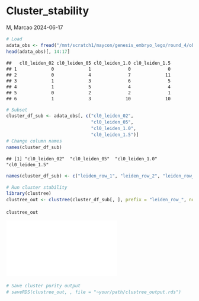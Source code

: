 Cluster_stability
================
M, Marcao
2024-06-17

``` r
# Load
adata_obs <- fread("/mnt/scratch1/maycon/genesis_embryo_lego/round_4/objects/cluster0_subclustering_multiple_res.csv", header = TRUE) %>% as.data.frame()
head(adata_obs)[, 14:17]
```

    ##   cl0_leiden_02 cl0_leiden_05 cl0_leiden_1.0 cl0_leiden_1.5
    ## 1             0             1              0              0
    ## 2             0             4              7             11
    ## 3             1             3              6              5
    ## 4             1             5              4              4
    ## 5             0             2              2              1
    ## 6             1             3             10             10

``` r
# Subset
cluster_df_sub <- adata_obs[, c("cl0_leiden_02",
                                "cl0_leiden_05",
                                "cl0_leiden_1.0",
                                "cl0_leiden_1.5")]
# Change column names
names(cluster_df_sub)
```

    ## [1] "cl0_leiden_02"  "cl0_leiden_05"  "cl0_leiden_1.0" "cl0_leiden_1.5"

``` r
names(cluster_df_sub) <- c("leiden_row_1", "leiden_row_2", "leiden_row_3", "leiden_row_4") # same order as in names(cluster_df_sub)
```

``` r
# Run cluster stability 
library(clustree)
clustree_out <- clustree(cluster_df_sub[, ], prefix = "leiden_row_", node_colour = "sc3_stability")

clustree_out
```

![](Cluster_stability/Clustree_plot.pdf)<!-- -->

``` r
# Save cluster purity output 
# saveRDS(clustree_out, , file = "~your/path/clustree_output.rds")
```
